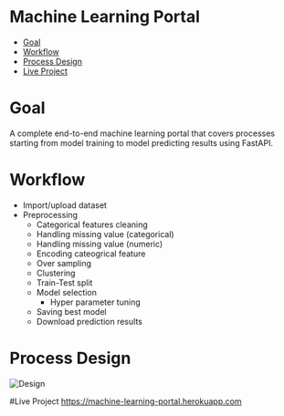 # Machine Learning Portal

- [Goal](#Goal)
- [Workflow](#Workflow)
- [Process Design](#ProcessDesign)
- [Live Project](#LiveProject)

# Goal
A complete end-to-end machine learning portal that covers processes starting from model training to model predicting results using FastAPI. 

# Workflow
- Import/upload dataset
- Preprocessing
  - Categorical features cleaning
  - Handling missing value (categorical)
  - Handling missing value (numeric)
  - Encoding cateogrical feature
  - Over sampling
  - Clustering
  - Train-Test split
  - Model selection
    - Hyper parameter tuning
  - Saving best model
  - Download prediction results
  
# Process Design
![Design](https://github.com/shreyas-jk/ML-API/blob/main/images/flow.png)

#Live Project
https://machine-learning-portal.herokuapp.com
